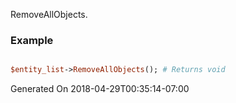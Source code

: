 RemoveAllObjects.
### Example

```perl

$entity_list->RemoveAllObjects(); # Returns void
```


Generated On 2018-04-29T00:35:14-07:00